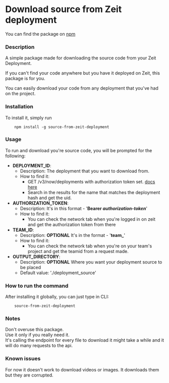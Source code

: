 # Download source from Zeit deployment
You can find the package on [npm](https://www.npmjs.com/package/source-from-zeit-deployment)

### Description

A simple package made for downloading the source code from your Zeit Deployment.

If you can't find your code anywhere but you have it deployed on Zeit,
this package is for you.

You can easily download your code from any deployment that you've had on the project.

### Installation


To install it, simply run
```
    npm install -g source-from-zeit-deployment
```

### Usage

To run and download you're source code, you will be prompted for the following:

* __DEPLOYMENT_ID__:
  * Description: The deployment that you want to download from.
  * How to find it:
    * GET /v3/now/deployments with authorization token set. [docs here](https://zeit.co/docs/api#endpoints/deployments/list-deployments)
    * Search in the results for the name that matches the deployment hash and get the uid.
* __AUTHORIZATION_TOKEN__:
  * Description: It's in this format - '__Bearer _authorization-token___'
  * How to find it:
    * You can check the network tab when you're logged in on zeit and get the authorization token from there
* __TEAM_ID__:
  * Description: __OPTIONAL__ It's in the format - '__team\_<id-for-team>__'
  * How to find it: 
    * You can check the network tab when you're on your team's project and get the teamid from a request made.
* __OUTPUT_DIRECTORY__:
  * Description: __OPTIONAL__ Where you want your deployment source to be placed
  * Default value: './deployment_source'

### How to run the command

After installing it globally, you can just type in CLI:
```
    source-from-zeit-deployment
```

### Notes

Don't overuse this package.  
Use it only if you really need it.  
It's calling the endpoint for every file to download it might take a while and it will do many requests to the api.

### Known issues
For now it doesn't work to download videos or images. It downloads them but they are corrupted.
